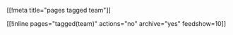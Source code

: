 [[!meta title="pages tagged team"]]

[[!inline pages="tagged(team)" actions="no" archive="yes"
feedshow=10]]
